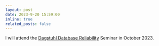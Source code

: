 ```yaml
---
layout: post
date: 2023-9-20 15:59:00
inline: true
related_posts: false
---
```


I will attend the [Dagstuhl Database Reliability](https://www.dagstuhl.de/de/seminars/seminar-calendar/seminar-details/23441) Seminar in October 2023.
